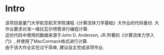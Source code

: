 # Intro

该项目是厦门大学航空航天学院课程《计算流体力学基础》大作业的代码备份. 大作业要求对准一维拉瓦尔喷管进行编程计算.<br>这份代码中使用的数据来源于</em>John D. Anderson, JR.</em>所著的《计算流体力学入门》, 并使用了MacCormack格式进行计算.<br>由于该大作业实在过于简单, 建议自主完成该项作业.